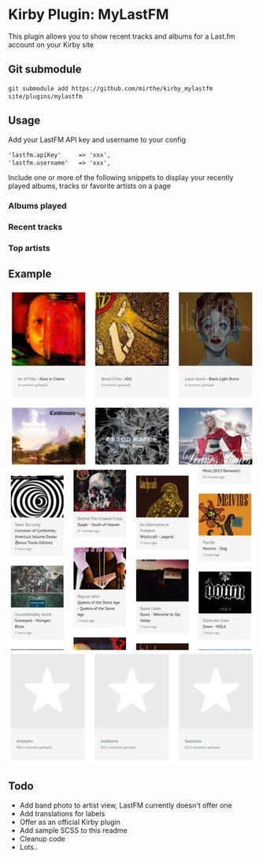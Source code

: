 # Kirby Plugin: MyLastFM

This plugin allows you to show recent tracks and albums for a Last.fm account on your Kirby site

## Git submodule

```
git submodule add https://github.com/mirthe/kirby_mylastfm site/plugins/mylastfm
```

## Usage

Add your LastFM API key and username to your config

    'lastfm.apiKey'     => 'xxx',
    'lastfm.username'   => 'xxx',

Include one or more of the following snippets to display your recently played albums, tracks or favorite artists on a page

### Albums played
<p><?php snippet('lastfm-albums-played'); ?></p>
    
### Recent tracks
<p><?php snippet('lastfm-recenttracks'); ?></p>
    
### Top artists
<p><?php snippet('lastfm-topartists'); ?></p>

## Example 

<img src="example-albums.png" alt="Example albums">
<img src="example-tracks.png" alt="Example tracks">
<img src="example-artists.png" alt="Example artists">

## Todo

- Add band photo to artist view, LastFM currently doesn't offer one
- Add translations for labels
- Offer as an official Kirby plugin
- Add sample SCSS to this readme
- Cleanup code
- Lots..

